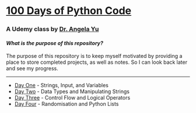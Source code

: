 # [100 Days of Python Code](https://www.udemy.com/course/100-days-of-code)
### A Udemy class by [Dr. Angela Yu](https://www.udemy.com/user/4b4368a3-b5c8-4529-aa65-2056ec31f37e/)

#### *What is the purpose of this repository?*

The purpose of this repository is to keep myself motivated by providing a place to store completed projects, as well as notes. So I can look back later and see my progress.

---

- [Day One](https://github.com/TroyCaywood/Python/blob/main/100%20Days%20of%20Code/Day-1/day-1.md) - Strings, Input, and Variables
- [Day Two](https://github.com/TroyCaywood/Python/blob/main/100%20Days%20of%20Code/Day-2/Day-2.md) - Data Types and Manipulating Strings
- [Day Three](https://github.com/TroyCaywood/Python/blob/main/100%20Days%20of%20Code/Day-3/Day-3.md) - Control Flow and Logical Operators
- [Day Four](https://github.com/TroyCaywood/Python/blob/main/100%20Days%20of%20Code/Day-4/Day-4.md) - Randomisation and Python Lists
